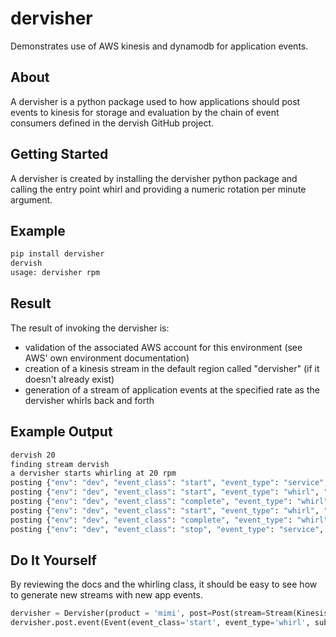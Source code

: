 # dervisher

Demonstrates use of AWS kinesis and dynamodb for application events.

## About

A dervisher is a python package used to how applications should post events to kinesis for storage and evaluation by
the chain of event consumers defined in the dervish GitHub project.

## Getting Started

A dervisher is created by installing the dervisher python package and calling the entry point whirl and providing a
numeric rotation per minute argument.

## Example

```bash
pip install dervisher
dervish
usage: dervisher rpm
```

## Result

The result of invoking the dervisher is:
- validation of the associated AWS account for this environment (see AWS' own environment documentation)
- creation of a kinesis stream in the default region called "dervisher" (if it doesn't already exist)
- generation of a stream of application events at the specified rate as the dervisher whirls back and forth

## Example Output
```bash
dervish 20
finding stream dervish
a dervisher starts whirling at 20 rpm
posting {"env": "dev", "event_class": "start", "event_type": "service", "pretty": false, "product": "mimi", "subtype": "whirl"}
posting {"env": "dev", "event_class": "start", "event_type": "whirl", "pretty": false, "product": "mimi", "subtype": "back"}
posting {"env": "dev", "event_class": "complete", "event_type": "whirl", "pretty": false, "product": "mimi", "subtype": "back"}
posting {"env": "dev", "event_class": "start", "event_type": "whirl", "pretty": false, "product": "mimi", "subtype": "forth"}
posting {"env": "dev", "event_class": "complete", "event_type": "whirl", "pretty": false, "product": "mimi", "subtype": "forth"}
posting {"env": "dev", "event_class": "stop", "event_type": "service", "pretty": false, "product": "mimi", "subtype": "whirl"}
```

## Do It Yourself

By reviewing the docs and the whirling class, it should be easy to see how to generate new streams with new app events.

```python
dervisher = Dervisher(product = 'mimi', post=Post(stream=Stream(KinesisConnection())))
dervisher.post.event(Event(event_class='start', event_type='whirl', subtype='forth', env='dev', product=self.product))
```
